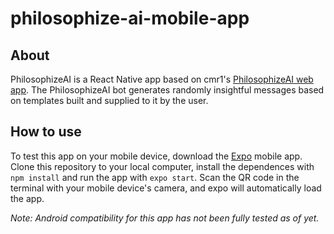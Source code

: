 # philosophize-ai-mobile-app

## About

PhilosophizeAI is a React Native app based on cmr1's [PhilosophizeAI web app](https://github.com/cmr1/philosophize-ai). The PhilosophizeAI bot generates randomly insightful messages based on templates built and supplied to it by the user.

## How to use
To test this app on your mobile device, download the [Expo](https://expo.io/) mobile app.
Clone this repository to your local computer, install the dependences with `npm install` and run the app with `expo start`. Scan the QR code in the terminal with your mobile device's camera, and expo will automatically load the app.

*Note: Android compatibility for this app has not been fully tested as of yet.*
